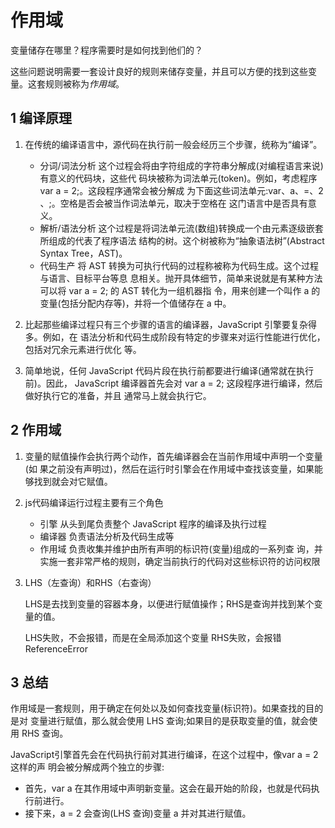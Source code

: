 # 作用域

变量储存在哪里？程序需要时是如何找到他们的？

这些问题说明需要一套设计良好的规则来储存变量，并且可以方便的找到这些变量。这套规则被称为*作用域*。

## 1 编译原理

1. 在传统的编译语言中，源代码在执行前一般会经历三个步骤，统称为“编译”。
    - 分词/词法分析 这个过程会将由字符组成的字符串分解成(对编程语言来说)有意义的代码块，这些代 码块被称为词法单元(token)。例如，考虑程序var a = 2;。这段程序通常会被分解成 为下面这些词法单元:var、a、=、2 、;。空格是否会被当作词法单元，取决于空格在 这门语言中是否具有意义。
    - 解析/语法分析 这个过程是将词法单元流(数组)转换成一个由元素逐级嵌套所组成的代表了程序语法 结构的树。这个树被称为“抽象语法树”(Abstract Syntax Tree，AST)。
    - 代码生产 将 AST 转换为可执行代码的过程称被称为代码生成。这个过程与语言、目标平台等息 息相关。抛开具体细节，简单来说就是有某种方法可以将 var a = 2; 的 AST 转化为一组机器指 令，用来创建一个叫作 a 的变量(包括分配内存等)，并将一个值储存在 a 中。

2. 比起那些编译过程只有三个步骤的语言的编译器，JavaScript 引擎要复杂得多。例如，在 语法分析和代码生成阶段有特定的步骤来对运行性能进行优化，包括对冗余元素进行优化 等。

3. 简单地说，任何 JavaScript 代码片段在执行前都要进行编译(通常就在执行前)。因此， JavaScript 编译器首先会对 var a = 2; 这段程序进行编译，然后做好执行它的准备，并且 通常马上就会执行它。

## 2 作用域

1. 变量的赋值操作会执行两个动作，首先编译器会在当前作用域中声明一个变量(如 果之前没有声明过)，然后在运行时引擎会在作用域中查找该变量，如果能够找到就会对它赋值。

2. js代码编译运行过程主要有三个角色
    - 引擎 从头到尾负责整个 JavaScript 程序的编译及执行过程
    - 编译器 负责语法分析及代码生成等
    - 作用域 负责收集并维护由所有声明的标识符(变量)组成的一系列查 询，并实施一套非常严格的规则，确定当前执行的代码对这些标识符的访问权限

3. LHS（左查询）和RHS（右查询）

    LHS是去找到变量的容器本身，以便进行赋值操作；RHS是查询并找到某个变量的值。

    LHS失败，不会报错，而是在全局添加这个变量
    RHS失败，会报错ReferenceError

## 3 总结

作用域是一套规则，用于确定在何处以及如何查找变量(标识符)。如果查找的目的是对
变量进行赋值，那么就会使用 LHS 查询;如果目的是获取变量的值，就会使用 RHS 查询。

JavaScript引擎首先会在代码执行前对其进行编译，在这个过程中，像var a = 2这样的声 明会被分解成两个独立的步骤:
- 首先，var a 在其作用域中声明新变量。这会在最开始的阶段，也就是代码执行前进行。
- 接下来，a = 2 会查询(LHS 查询)变量 a 并对其进行赋值。
